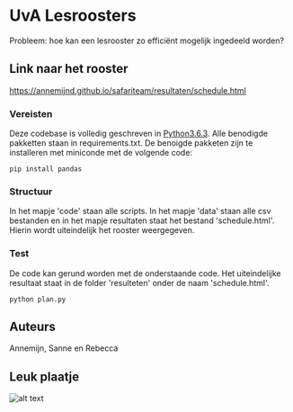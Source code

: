 # UvA Lesroosters

Probleem: hoe kan een lesrooster zo efficiënt mogelijk ingedeeld worden?

## Link naar het rooster

https://annemijnd.github.io/safariteam/resultaten/schedule.html

### Vereisten

Deze codebase is volledig geschreven in [Python3.6.3](https://www.python.org/downloads/).
Alle benodigde pakketten staan in requirements.txt.
De benoigde pakketen zijn te installeren met miniconde met de volgende code:

```
pip install pandas
```

### Structuur

In het mapje 'code' staan alle scripts. In het mapje 'data' staan alle csv bestanden
en in het mapje resultaten staat het bestand 'schedule.html'. Hierin wordt uiteindelijk het
rooster weergegeven.

### Test

De code kan gerund worden met de onderstaande code. Het uiteindelijke resultaat staat
in de folder 'resulteten' onder de naam 'schedule.html'.
```
python plan.py
```

## Auteurs

Annemijn, Sanne en Rebecca

## Leuk plaatje

![alt text](http://heuristieken.nl/wiki/images/f/f5/Roostering2.jpg)
